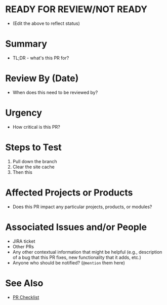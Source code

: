 # READY FOR REVIEW/NOT READY
- (Edit the above to reflect status)

# Summary
- TL;DR - what's this PR for?

# Review By (Date)
- When does this need to be reviewed by?

# Urgency
- How critical is this PR?

# Steps to Test

1. Pull down the branch
2. Clear the site cache
3. Then this

# Affected Projects or Products
- Does this PR impact any particular projects, products, or modules?

# Associated Issues and/or People
- JIRA ticket
- Other PRs
- Any other contextual information that might be helpful (e.g., description of a bug that this PR fixes, new functionality that it adds, etc.)
- Anyone who should be notified? (`@mention` them here)

# See Also
- [PR Checklist](https://gist.github.com/sherakama/0ba17601381e3adbe0cad566ad4d80a5)
